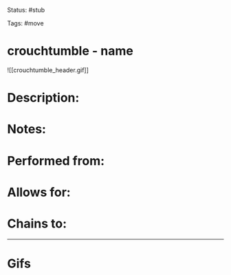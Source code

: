 Status: #stub

Tags: #move

# crouchtumble - name
![[crouchtumble_header.gif]]
# Description:


# Notes:


# Performed from:


# Allows for:


# Chains to:


___
# Gifs
